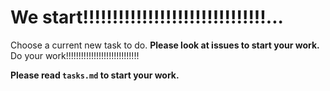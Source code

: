 # We start!!!!!!!!!!!!!!!!!!!!!!!!!!!!!!!...

Choose a current new task to do.
**Please look at issues to start your work.**
Do your work!!!!!!!!!!!!!!!!!!!!!!!!!!!!!

**Please read `tasks.md` to start your work.**

 
